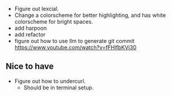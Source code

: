 - Figure out lexcial.
- Change a colorscheme for better highlighting, and has white colorscheme for bright spaces.
- add harpoon
- add refactor
- figure out how to use llm to generate git commit
  https://www.youtube.com/watch?v=fFHlfbKVi30

## Nice to have
- Figure out how to undercurl.
  - Should be in terminal setup.
